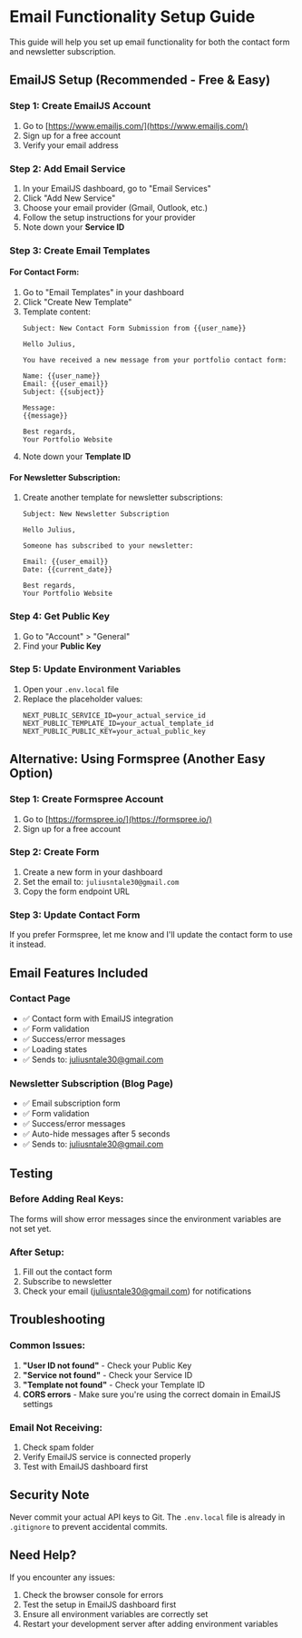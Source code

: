 # Email Functionality Setup Guide

This guide will help you set up email functionality for both the contact form and newsletter subscription.

## EmailJS Setup (Recommended - Free & Easy)

### Step 1: Create EmailJS Account
1. Go to [https://www.emailjs.com/](https://www.emailjs.com/)
2. Sign up for a free account
3. Verify your email address

### Step 2: Add Email Service
1. In your EmailJS dashboard, go to "Email Services"
2. Click "Add New Service"
3. Choose your email provider (Gmail, Outlook, etc.)
4. Follow the setup instructions for your provider
5. Note down your **Service ID**

### Step 3: Create Email Templates

#### For Contact Form:
1. Go to "Email Templates" in your dashboard
2. Click "Create New Template"
3. Template content:
   ```
   Subject: New Contact Form Submission from {{user_name}}
   
   Hello Julius,
   
   You have received a new message from your portfolio contact form:
   
   Name: {{user_name}}
   Email: {{user_email}}
   Subject: {{subject}}
   
   Message:
   {{message}}
   
   Best regards,
   Your Portfolio Website
   ```
4. Note down your **Template ID**

#### For Newsletter Subscription:
1. Create another template for newsletter subscriptions:
   ```
   Subject: New Newsletter Subscription
   
   Hello Julius,
   
   Someone has subscribed to your newsletter:
   
   Email: {{user_email}}
   Date: {{current_date}}
   
   Best regards,
   Your Portfolio Website
   ```

### Step 4: Get Public Key
1. Go to "Account" > "General"
2. Find your **Public Key**

### Step 5: Update Environment Variables
1. Open your `.env.local` file
2. Replace the placeholder values:
   ```env
   NEXT_PUBLIC_SERVICE_ID=your_actual_service_id
   NEXT_PUBLIC_TEMPLATE_ID=your_actual_template_id
   NEXT_PUBLIC_PUBLIC_KEY=your_actual_public_key
   ```

## Alternative: Using Formspree (Another Easy Option)

### Step 1: Create Formspree Account
1. Go to [https://formspree.io/](https://formspree.io/)
2. Sign up for a free account

### Step 2: Create Form
1. Create a new form in your dashboard
2. Set the email to: `juliusntale30@gmail.com`
3. Copy the form endpoint URL

### Step 3: Update Contact Form
If you prefer Formspree, let me know and I'll update the contact form to use it instead.

## Email Features Included

### Contact Page
- ✅ Contact form with EmailJS integration
- ✅ Form validation
- ✅ Success/error messages
- ✅ Loading states
- ✅ Sends to: juliusntale30@gmail.com

### Newsletter Subscription (Blog Page)
- ✅ Email subscription form
- ✅ Form validation
- ✅ Success/error messages
- ✅ Auto-hide messages after 5 seconds
- ✅ Sends to: juliusntale30@gmail.com

## Testing

### Before Adding Real Keys:
The forms will show error messages since the environment variables are not set yet.

### After Setup:
1. Fill out the contact form
2. Subscribe to newsletter
3. Check your email (juliusntale30@gmail.com) for notifications

## Troubleshooting

### Common Issues:
1. **"User ID not found"** - Check your Public Key
2. **"Service not found"** - Check your Service ID  
3. **"Template not found"** - Check your Template ID
4. **CORS errors** - Make sure you're using the correct domain in EmailJS settings

### Email Not Receiving:
1. Check spam folder
2. Verify EmailJS service is connected properly
3. Test with EmailJS dashboard first

## Security Note

Never commit your actual API keys to Git. The `.env.local` file is already in `.gitignore` to prevent accidental commits.

## Need Help?

If you encounter any issues:
1. Check the browser console for errors
2. Test the setup in EmailJS dashboard first
3. Ensure all environment variables are correctly set
4. Restart your development server after adding environment variables
